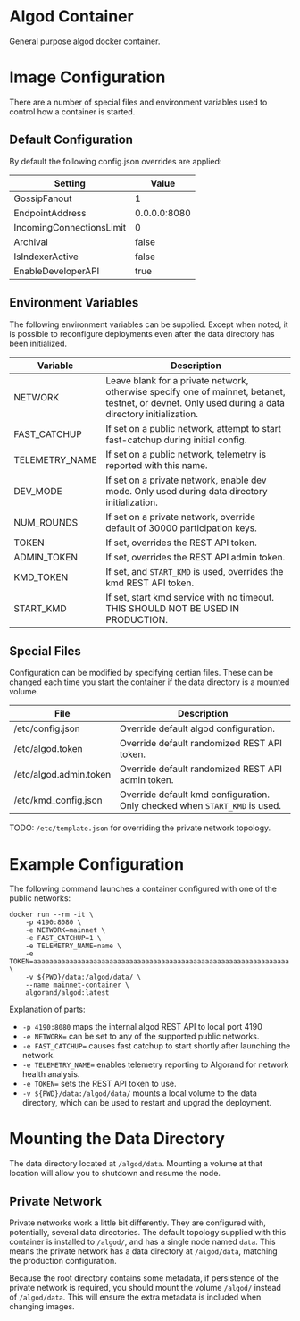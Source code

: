 # Algod Container

General purpose algod docker container.


# Image Configuration

There are a number of special files and environment variables used to control how a container is started.

## Default Configuration

By default the following config.json overrides are applied:

| Setting | Value |
| ------- | ----- |
| GossipFanout | 1 |
| EndpointAddress | 0.0.0.0:8080 |
| IncomingConnectionsLimit | 0 |
| Archival | false |
| IsIndexerActive | false |
| EnableDeveloperAPI | true |

## Environment Variables

The following environment variables can be supplied. Except when noted, it is possible to reconfigure deployments even after the data directory has been initialized.

| Variable | Description |
| -------- | ----------- |
| NETWORK       | Leave blank for a private network, otherwise specify one of mainnet, betanet, testnet, or devnet. Only used during a data directory initialization. |
| FAST_CATCHUP  | If set on a public network, attempt to start fast-catchup during initial config. |
| TELEMETRY_NAME| If set on a public network, telemetry is reported with this name. |
| DEV_MODE      | If set on a private network, enable dev mode. Only used during data directory initialization. |
| NUM_ROUNDS    | If set on a private network, override default of 30000 participation keys. |
| TOKEN         | If set, overrides the REST API token. |
| ADMIN_TOKEN   | If set, overrides the REST API admin token. |
| KMD_TOKEN     | If set, and `START_KMD` is used, overrides the kmd REST API token. |
| START_KMD     | If set, start kmd service with no timeout. THIS SHOULD NOT BE USED IN PRODUCTION. |


## Special Files

Configuration can be modified by specifying certian files. These can be changed each time you start the container if the data directory is a mounted volume.

| File | Description |
| ---- | ----------- |
| /etc/config.json | Override default algod configuration. |
| /etc/algod.token | Override default randomized REST API token. |
| /etc/algod.admin.token | Override default randomized REST API admin token. |
| /etc/kmd_config.json | Override default kmd configuration. Only checked when `START_KMD` is used. |

TODO: `/etc/template.json` for overriding the private network topology.

# Example Configuration

The following command launches a container configured with one of the public networks:
```
docker run --rm -it \
    -p 4190:8080 \
    -e NETWORK=mainnet \
    -e FAST_CATCHUP=1 \
    -e TELEMETRY_NAME=name \
    -e TOKEN=aaaaaaaaaaaaaaaaaaaaaaaaaaaaaaaaaaaaaaaaaaaaaaaaaaaaaaaaaaaaaaaa \
    -v ${PWD}/data:/algod/data/ \
    --name mainnet-container \
    algorand/algod:latest
```

Explanation of parts:
* `-p 4190:8080` maps the internal algod REST API to local port 4190
* `-e NETWORK=` can be set to any of the supported public networks.
* `-e FAST_CATCHUP=` causes fast catchup to start shortly after launching the network.
* `-e TELEMETRY_NAME=` enables telemetry reporting to Algorand for network health analysis.
* `-e TOKEN=` sets the REST API token to use.
* `-v ${PWD}/data:/algod/data/` mounts a local volume to the data directory, which can be used to restart and upgrad the deployment.


# Mounting the Data Directory

The data directory located at `/algod/data`. Mounting a volume at that location will allow you to shutdown and resume the node.

## Private Network

Private networks work a little bit differently. They are configured with, potentially, several data directories. The default topology supplied with this container is installed to `/algod/`, and has a single node named `data`. This means the private network has a data directory at `/algod/data`, matching the production configuration.

Because the root directory contains some metadata, if persistence of the private network is required, you should mount the volume `/algod/` instead of `/algod/data`. This will ensure the extra metadata is included when changing images.

